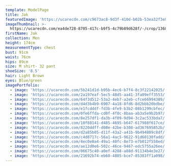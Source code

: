 ```yaml
---
template: ModelPage
title: Jak
featuredImage: 'https://ucarecdn.com/c9673ac8-9d3f-410d-b02b-53ea32f3e826/'
imageThumbnail: >-
  https://ucarecdn.com/ea4de728-8705-417c-b9f5-4c79b89d628f/-/crop/1368x1836/148,123/-/preview/
firstName: Jak
collection: Men
height: 174cm
measurementType: chest
bust: 91cm
waist: 76cm
hips: 89cm
size: M shirt- 32 pant
shoeSize: '8.5'
hair: Light Brown
eyes: Blue/green
imagePortfolio:
  - image: 'https://ucarecdn.com/5b241d1d-b95b-4ec6-b7f4-8c3f22142025/'
  - image: 'https://ucarecdn.com/2a197eaf-5ec5-48d5-aa41-3fa09eff3553/'
  - image: 'https://ucarecdn.com/64f3d512-53a2-4eb7-a2eb-cfce66994389/'
  - image: 'https://ucarecdn.com/d4d3b4b9-6907-4a18-8fd6-8d2bbb20bdbe/'
  - image: 'https://ucarecdn.com/e1fcdddf-fd3b-4fe9-b3b2-08b1299cbfec/'
  - image: 'https://ucarecdn.com/0fe6ffda-cd0f-4f0c-8baa-ab3a5e9b2b97/'
  - image: 'https://ucarecdn.com/8e257df1-da3b-4f09-9d94-3c2ac533bda7/'
  - image: 'https://ucarecdn.com/10f88141-d485-4695-b647-617988f617ce/'
  - image: 'https://ucarecdn.com/8220ddff-d08e-42be-b308-ad367695852b/'
  - image: 'https://ucarecdn.com/d2a85b05-d11f-43a2-a41b-9b494809c8df/'
  - image: 'https://ucarecdn.com/c4d8717c-56a1-4ac5-9622-91d60130fadd/'
  - image: 'https://ucarecdn.com/4ec0e0a4-49a1-40fc-8e73-e7b012f558ed/'
  - image: 'https://ucarecdn.com/ae12d0e6-502c-46ce-9467-edc5755a26ee/'
  - image: 'https://ucarecdn.com/06675c40-a0ef-4288-a88d-91134b4e3e27/'
  - image: 'https://ucarecdn.com/21692b74-eb60-4885-bce7-85383ff1a098/'
---
```



